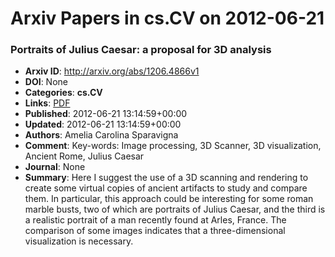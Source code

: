 # Arxiv Papers in cs.CV on 2012-06-21
### Portraits of Julius Caesar: a proposal for 3D analysis
- **Arxiv ID**: http://arxiv.org/abs/1206.4866v1
- **DOI**: None
- **Categories**: **cs.CV**
- **Links**: [PDF](http://arxiv.org/pdf/1206.4866v1)
- **Published**: 2012-06-21 13:14:59+00:00
- **Updated**: 2012-06-21 13:14:59+00:00
- **Authors**: Amelia Carolina Sparavigna
- **Comment**: Key-words: Image processing, 3D Scanner, 3D visualization, Ancient
  Rome, Julius Caesar
- **Journal**: None
- **Summary**: Here I suggest the use of a 3D scanning and rendering to create some virtual copies of ancient artifacts to study and compare them. In particular, this approach could be interesting for some roman marble busts, two of which are portraits of Julius Caesar, and the third is a realistic portrait of a man recently found at Arles, France. The comparison of some images indicates that a three-dimensional visualization is necessary.



